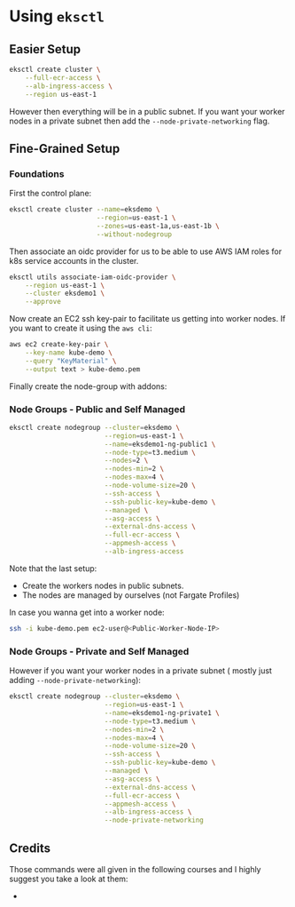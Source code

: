 # Using `eksctl`

## Easier Setup

```bash
eksctl create cluster \
    --full-ecr-access \
    --alb-ingress-access \
    --region us-east-1
```

However then everything will be in a public subnet. If you want your worker
nodes in a private subnet then add the `--node-private-networking` flag.

## Fine-Grained Setup

### Foundations

First the control plane:

```bash
eksctl create cluster --name=eksdemo \
                      --region=us-east-1 \
                      --zones=us-east-1a,us-east-1b \
                      --without-nodegroup

```

Then associate an oidc provider for us to be able to use AWS IAM roles for
k8s service accounts in the cluster.

```bash
eksctl utils associate-iam-oidc-provider \
    --region us-east-1 \
    --cluster eksdemo1 \
    --approve
```

Now create an EC2 ssh key-pair to facilitate us getting into worker nodes.
If you want to create it using the `aws cli`:

```bash
aws ec2 create-key-pair \
    --key-name kube-demo \
    --query "KeyMaterial" \
    --output text > kube-demo.pem
```

Finally create the node-group with addons:

### Node Groups - Public and Self Managed

```bash
eksctl create nodegroup --cluster=eksdemo \
                        --region=us-east-1 \
                        --name=eksdemo1-ng-public1 \
                        --node-type=t3.medium \
                        --nodes=2 \
                        --nodes-min=2 \
                        --nodes-max=4 \
                        --node-volume-size=20 \
                        --ssh-access \
                        --ssh-public-key=kube-demo \
                        --managed \
                        --asg-access \
                        --external-dns-access \
                        --full-ecr-access \
                        --appmesh-access \
                        --alb-ingress-access
```

Note that the last setup:

- Create the workers nodes in public subnets.
- The nodes are managed by ourselves (not Fargate Profiles)

In case you wanna get into a worker node:

```bash
ssh -i kube-demo.pem ec2-user@<Public-Worker-Node-IP>
```

### Node Groups - Private and Self Managed

However if you want your worker nodes in a private subnet (
mostly just adding `--node-private-networking`):

```bash
eksctl create nodegroup --cluster=eksdemo \
                        --region=us-east-1 \
                        --name=eksdemo1-ng-private1 \
                        --node-type=t3.medium \
                        --nodes-min=2 \
                        --nodes-max=4 \
                        --node-volume-size=20 \
                        --ssh-access \
                        --ssh-public-key=kube-demo \
                        --managed \
                        --asg-access \
                        --external-dns-access \
                        --full-ecr-access \
                        --appmesh-access \
                        --alb-ingress-access \
                        --node-private-networking
```

## Credits

Those commands were all given in the following courses and I highly
suggest you take a look at them:

-
